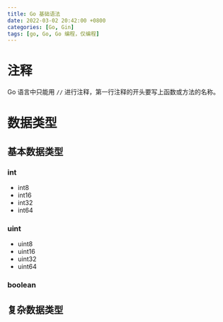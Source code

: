 ```yaml
---
title: Go 基础语法
date: 2022-03-02 20:42:00 +0800
categories: [Go, Gin]
tags: [go, Go, Go 编程，仅编程]
---
```


# 注释

Go 语言中只能用 `//` 进行注释，第一行注释的开头要写上函数或方法的名称。

# 数据类型

## 基本数据类型

### int

- int8
- int16
- int32
- int64

### uint

- uint8
- uint16
- uint32
- uint64

### boolean

## 复杂数据类型



